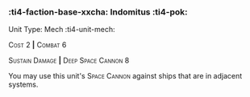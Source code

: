 ### :ti4-faction-base-xxcha: **Indomitus** :ti4-pok:

Unit Type: Mech :ti4-unit-mech:

<span style="font-variant:small-caps;">Cost 2</span> __|__ <span style="font-variant:small-caps;">Combat 6</span>

<span style="font-variant:small-caps;">Sustain Damage</span> __|__ <span style="font-variant:small-caps;">Deep Space Cannon</span> 8

You may use this unit's <span style="font-variant:small-caps;">Space Cannon</span> against ships that are in adjacent systems.
